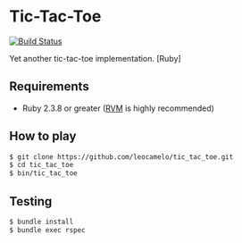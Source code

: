 # Tic-Tac-Toe

[![Build Status](https://travis-ci.org/leocamelo/tic_tac_toe.svg?branch=master)](https://travis-ci.org/leocamelo/tic_tac_toe)

Yet another tic-tac-toe implementation. [Ruby]

## Requirements

- Ruby 2.3.8 or greater ([RVM](http://rvm.io) is highly recommended)

## How to play

```bash
$ git clone https://github.com/leocamelo/tic_tac_toe.git
$ cd tic_tac_toe
$ bin/tic_tac_toe
```

## Testing

```bash
$ bundle install
$ bundle exec rspec
```
